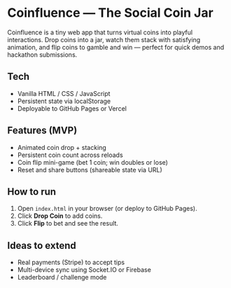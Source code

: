 # Coinfluence — The Social Coin Jar

Coinfluence is a tiny web app that turns virtual coins into playful interactions. Drop coins into a jar, watch them stack with satisfying animation, and flip coins to gamble and win — perfect for quick demos and hackathon submissions.

## Tech
- Vanilla HTML / CSS / JavaScript
- Persistent state via localStorage
- Deployable to GitHub Pages or Vercel

## Features (MVP)
- Animated coin drop + stacking
- Persistent coin count across reloads
- Coin flip mini-game (bet 1 coin; win doubles or lose)
- Reset and share buttons (shareable state via URL)

## How to run
1. Open `index.html` in your browser (or deploy to GitHub Pages).
2. Click **Drop Coin** to add coins.
3. Click **Flip** to bet and see the result.

## Ideas to extend
- Real payments (Stripe) to accept tips
- Multi-device sync using Socket.IO or Firebase
- Leaderboard / challenge mode
